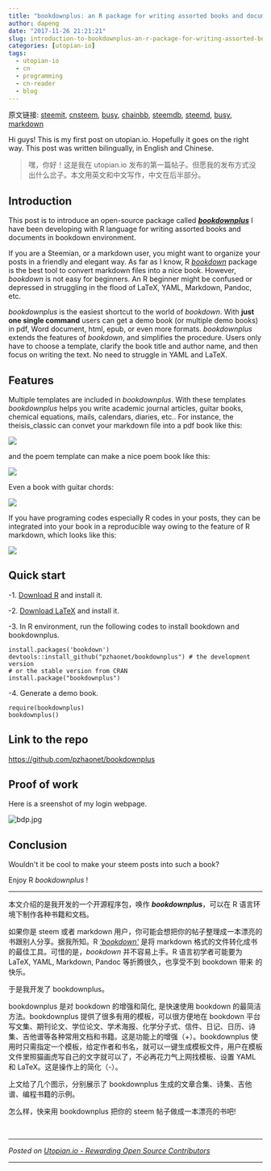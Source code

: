 ```yaml
---
title: "bookdownplus: an R package for writing assorted books and documents - 将你的帖子整理成一本漂亮的书"
author: dapeng
date: "2017-11-26 21:21:21"
slug: introduction-to-bookdownplus-an-r-package-for-writing-assorted-books-and-documents
categories: [utopian-io]
tags: 
  - utopian-io
  - cn
  - programming
  - cn-reader
  - blog
---
```


原文链接: [steemit](https://steemit.com/utopian-io/@dapeng/introduction-to-bookdownplus-an-r-package-for-writing-assorted-books-and-documents), [cnsteem](https://cnsteem.com/utopian-io/@dapeng/introduction-to-bookdownplus-an-r-package-for-writing-assorted-books-and-documents), [busy](https://busy.org/utopian-io/@dapeng/introduction-to-bookdownplus-an-r-package-for-writing-assorted-books-and-documents), [chainbb](https://chainbb.com/utopian-io/@dapeng/introduction-to-bookdownplus-an-r-package-for-writing-assorted-books-and-documents), [steemdb](https://steemdb.com/utopian-io/@dapeng/introduction-to-bookdownplus-an-r-package-for-writing-assorted-books-and-documents), [steemd](https://steemd.com/utopian-io/@dapeng/introduction-to-bookdownplus-an-r-package-for-writing-assorted-books-and-documents), [busy](https://busy.org/utopian-io/@dapeng/introduction-to-bookdownplus-an-r-package-for-writing-assorted-books-and-documents), [markdown](https://raw.githubusercontent.com/pzhaonet/steem_dapeng/master/content/post/introduction-to-bookdownplus-an-r-package-for-writing-assorted-books-and-documents.md)

Hi guys! This is my first post on utopian.io. Hopefully it goes on the right way. This post was written bilingually, in English and Chinese.

> 嘿，你好！这是我在 utopian.io 发布的第一篇帖子。但愿我的发布方式没出什么岔子。本文用英文和中文写作，中文在后半部分。

## Introduction

This post is to introduce an open-source package called ***[bookdownplus](https://github.com/pzhaonet/bookdownplus)*** I have been developing with R language for writing assorted books and documents in bookdown environment. 

If you are a Steemian, or a markdown user, you might want to organize your posts in a friendly and elegant way. As far as I know, R *[bookdown](https://bookdown.org/yihui/bookdown/)* package is the best tool to convert markdown files into a nice book. However, *bookdown* is not easy for beginners. An R beginner might be confused or depressed in struggling in the flood of LaTeX, YAML, Markdown, Pandoc, etc. 

*bookdownplus* is the easiest shortcut to the world of *bookdown*. With **just one single command** users can get a demo book (or multiple demo books) in pdf, Word document, html, epub, or even more formats. *bookdownplus* extends the features of *bookdown*, and simplifies the procedure. Users only have to choose a template, clarify the book title and author name, and then focus on writing the text. No need to struggle in YAML and LaTeX. 

## Features

Multiple templates are included in *bookdownplus*. With these templates *bookdownplus* helps you write academic journal articles, guitar books, chemical equations, mails, calendars, diaries, etc.. For instance, the theisis_classic can convet your markdown file into a pdf book like this:

![](https://raw.githubusercontent.com/pzhaonet/bookdownplus/master/inst2/showcase/bookdownplus_thesis_classic.jpg)

and the poem template can make a nice poem book like this:

![](https://raw.githubusercontent.com/pzhaonet/bookdownplus/master/inst2/showcase/bookdownplus_poem.jpg)

Even a book with guitar chords:

![](https://raw.githubusercontent.com/pzhaonet/bookdownplus/master/inst2/showcase/bookdownplus_guitar.jpg)

If you have programing codes especially R codes in your posts, they can be integrated into your book in a reproducible way owing to the feature of R markdown, which looks like this:

![](https://raw.githubusercontent.com/pzhaonet/bookdownplus/master/inst2/showcase/bookdownplus_nonpar.jpg)

## Quick start

-1.  [Download R](https://cran.r-project.org) and install it.

-2.  [Download LaTeX](http://www.ctex.org/CTeXDownload) and install it.

-3. In R environment, run the following codes to install bookdown and bookdownplus.

```
install.packages('bookdown')
devtools::install_github("pzhaonet/bookdownplus") # the development version 
# or the stable version from CRAN
install.package("bookdownplus")
```

-4. Generate a demo book.

``` 
require(bookdownplus)
bookdownplus()
```
## Link to the repo

https://github.com/pzhaonet/bookdownplus

## Proof of work

Here is a sreenshot of my login webpage.

![bdp.jpg](https://res.cloudinary.com/hpiynhbhq/image/upload/v1511772827/qnjkbxleoptsx5akqguq.jpg)


## Conclusion

Wouldn't it be cool to make your steem posts into such a book?

Enjoy R *bookdownplus* !

---

本文介绍的是我开发的一个开源程序包，唤作 ***bookdownplus***，可以在 R 语言环境下制作各种书籍和文档。

如果你是 steem 或者 markdown 用户，你可能会想把你的帖子整理成一本漂亮的书跟别人分享。据我所知。R *['bookdown'](https://bookdown.org/yihui/bookdown/)* 是将 markdown 格式的文件转化成书的最佳工具。可惜的是，*bookdown* 并不容易上手。R 语言初学者可能要为 LaTeX, YAML, Markdown, Pandoc 等折腾很久，也享受不到 bookdown 带来 的快乐。

于是我开发了 bookdownplus。

bookdownplus 是对 bookdown 的增强和简化, 是快速使用 bookdown 的最简洁方法。bookdownplus 提供了很多有用的模板，可以很方便地在 bookdown 平台写文集、期刊论文、学位论文、学术海报、化学分子式、信件、日记、日历、诗集、吉他谱等各种常用文档和书籍。这是功能上的增强（+）。bookdownplus 使用时只需指定一个模板，给定作者和书名，就可以一键生成模板文件，用户在模板文件里照猫画虎写自己的文字就可以了，不必再花力气上网找模板、设置 YAML 和 LaTeX。这是操作上的简化（-）。

上文给了几个图示，分别展示了 bookdownplus 生成的文章合集、诗集、吉他谱、编程书籍的示例。

怎么样，快来用 bookdownplus 把你的 steem 帖子做成一本漂亮的书吧!

<br /><hr/><em>Posted on <a href="https://utopian.io/utopian-io/@dapeng/introduction-to-bookdownplus-an-r-package-for-writing-assorted-books-and-documents">Utopian.io -  Rewarding Open Source Contributors</a></em><hr/>
